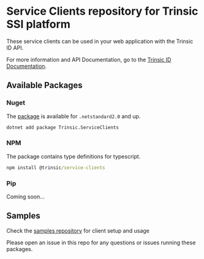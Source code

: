 # Service Clients repository for Trinsic SSI platform

These service clients can be used in your web application with the Trinsic ID API.

For more information and API Documentation, go to the [Trinsic ID Documentation](https://docs.trinsic.id/).

## Available Packages

### Nuget

The [package](https://www.nuget.org/packages/Trinsic.ServiceClients/) is available for `.netstandard2.0` and up.

```cmd
dotnet add package Trinsic.ServiceClients
```

### NPM

The package contains type definitions for typescript.

```cmd
npm install @trinsic/service-clients
```

### Pip

Coming soon...

## Samples

Check the [samples repository](https://github.com/streetcred-id/samples) for client setup and usage

Please open an issue in this repo for any questions or issues running these packages.
